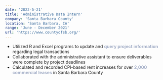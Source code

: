```yaml
---
date: '2022-5-21'
title: 'Administrative Data Intern'
company: 'Santa Barbara County'
location: 'Santa Barbara, CA'
range: 'June - December 2021'
url: 'https://www.countyofsb.org/'
---
```


- Utilized R and Excel programs to update and <font color=A2ADC6><b>query project information</b></font> regarding legal transactions
- Collaborated with the administrative assistant to ensure deliverables were complete by project deadlines
- Calculated and recorded CPI-based rent increases for over <font color=A2ADC6><b>2,000 commercial leases</b></font> in Santa Barbara County
